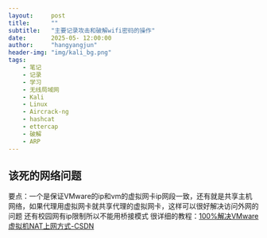 ```yaml
---
layout:     post
title:      ""
subtitle:   "主要记录攻击和破解wifi密码的操作"
date:       2025-05- 12:00:00
author:     "hangyangjun"
header-img: "img/kali_bg.png"
tags:
    - 笔记
    - 记录
    - 学习
    - 无线局域网
    - Kali
    - Linux
    - Aircrack-ng
    - hashcat
    - ettercap
    - 破解
    - ARP
---
```














## 该死的网络问题
要点：一个是保证VMware的ip和vm的虚拟网卡ip网段一致，还有就是共享主机网络，如果代理用虚拟网卡就共享代理的虚拟网卡，这样可以很好解决访问外网的问题
还有校园网有ip限制所以不能用桥接模式
很详细的教程：[100%解决VMware虚拟机NAT上网方式-CSDN](https://blog.csdn.net/hhc550056259/article/details/123916999)
